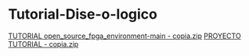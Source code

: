 # Tutorial-Dise-o-logico
[TUTORIAL open_source_fpga_environment-main - copia.zip](https://github.com/user-attachments/files/21767399/TUTORIAL.open_source_fpga_environment-main.-.copia.zip)
[PROYECTO TUTORIAL - copia.zip](https://github.com/user-attachments/files/21767401/PROYECTO.TUTORIAL.-.copia.zip)
